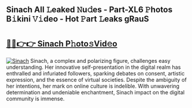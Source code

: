## Sinach All 𝙻eaked 𝙽u𝚍es - Part-XL6 𝙿hotos B𝚒kini 𝚅𝚒deo - Hot 𝙿art 𝙻eaks gRauS

# <h2><a href="http://ld439ga.urlbe.top/?page=Sinach">🔗🔗👉👉 Sinach P𝚑oto𝚜Vid𝚎o</a></h2>

[![Sinach](https://i.imgur.com/eBuTRDB.gif)](http://ld439ga.urlbe.top/?page=Sinach)
Sinach, a complex and polarizing figure, challenges easy understanding. Her innovative self-presentation in the digital realm has enthralled and infuriated followers, sparking debates on consent, artistic expression, and the essence of virtual societies. Despite the ambiguity of her intentions, her mark on online culture is indelible. With unwavering determination and undeniable enchantment, Sinach impact on the digital community is immense.
